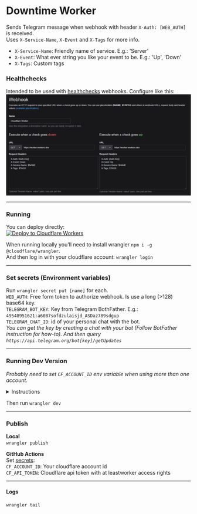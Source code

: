 # Downtime Worker

Sends Telegram message when webhook with header `X-Auth: [WEB_AUTH]` is received.  
Uses `X-Service-Name`, `X-Event` and `X-Tags` for more info.  
- `X-Service-Name`: Friendly name of service. E.g.: 'Server'  
- `X-Event`: What ever string you like your event to be. E.g.: 'Up', 'Down'  
- `X-Tags`: Custom tags  

### Healthchecks
Intended to be used with [healthchecks](https://github.com/healthchecks/healthchecks) webhooks. Configure like this:
![webhook config](misc/healthchecks-webhook.png)


___
### Running
You can deploy directly:  
[![Deploy to Cloudflare Workers](https://deploy.workers.cloudflare.com/button)](https://deploy.workers.cloudflare.com/?url=https://github.com/LsHallo/downtime-worker)

When running locally you'll need to install wrangler `npm i -g @cloudflare/wrangler`.  
And then log in with your cloudflare account: `wrangler login`


___
### Set secrets (Environment variables)
Run `wrangler secret put [name]` for each.  
`WEB_AUTH`: Free form token to authorize webhook. Is use a long (>128) base64 key.  
`TELEGRAM_BOT_KEY`: Key from Telegram BothFather. E.g.: `49548951621:a6087sofdzulaisjd_ASDaz789sdgup`  
`TELEGRAM_CHAT_ID`: id of your personal chat with the bot.  
_You can get the key by creating a chat with your bot (Follow BotFather instruction for how-to).
And then query `https://api.telegram.org/bot[key]/getUpdates`_


___
### Running Dev Version
*Probably need to set `CF_ACCOUNT_ID` env variable when using more than one account.*  
<details>
  <summary>Instructions</summary>
  
  ### Windows
  ```powershell
  setx CF_ACCOUNT_ID <account_id>
  ```
    
  ### Unix
  ```bash
  export CF_ACCOUNT_ID=<account_id>
  ```
</details>

Then run ```wrangler dev```


___
### Publish
**Local**  
`wrangler publish`  

**GitHub Actions**  
Set [secrets](../../settings/secrets/actions):  
`CF_ACCOUNT_ID`: Your cloudflare account id  
`CF_API_TOKEN`: Cloudflare api token with at leastworker access rights


___
#### Logs
`wrangler tail`